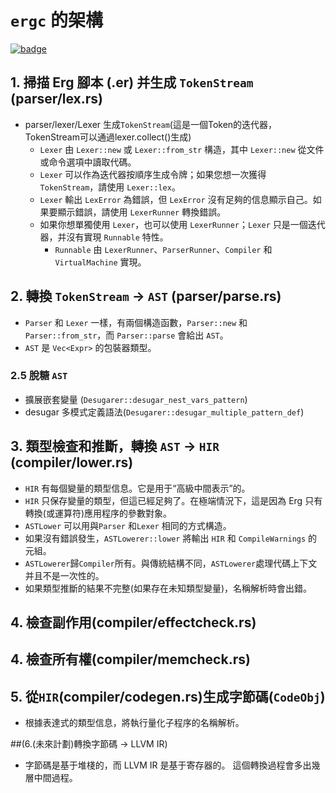 # `ergc` 的架構

[![badge](https://img.shields.io/endpoint.svg?url=https%3A%2F%2Fgezf7g7pd5.execute-api.ap-northeast-1.amazonaws.com%2Fdefault%2Fsource_up_to_date%3Fowner%3Derg-lang%26repos%3Derg%26ref%3Dmain%26path%3Ddoc/EN/compiler/architecture.md%26commit_hash%3Da711efa99b325ba1012f6897e7b0e2bdb947d8a1)](https://gezf7g7pd5.execute-api.ap-northeast-1.amazonaws.com/default/source_up_to_date?owner=erg-lang&repos=erg&ref=main&path=doc/EN/compiler/architecture.md&commit_hash=a711efa99b325ba1012f6897e7b0e2bdb947d8a1)

## 1. 掃描 Erg 腳本 (.er) 并生成 `TokenStream` (parser/lex.rs)

* parser/lexer/Lexer 生成`TokenStream`(這是一個Token的迭代器，TokenStream可以通過lexer.collect()生成)
  * `Lexer` 由 `Lexer::new` 或 `Lexer::from_str` 構造，其中 `Lexer::new` 從文件或命令選項中讀取代碼。
  * `Lexer` 可以作為迭代器按順序生成令牌；如果您想一次獲得 `TokenStream`，請使用 `Lexer::lex`。
  * `Lexer` 輸出 `LexError` 為錯誤，但 `LexError` 沒有足夠的信息顯示自己。如果要顯示錯誤，請使用 `LexerRunner` 轉換錯誤。
  * 如果你想單獨使用 `Lexer`，也可以使用 `LexerRunner`；`Lexer` 只是一個迭代器，并沒有實現 `Runnable` 特性。
    * `Runnable` 由 `LexerRunner`、`ParserRunner`、`Compiler` 和 `VirtualMachine` 實現。

## 2. 轉換 `TokenStream` -> `AST` (parser/parse.rs)

* `Parser` 和 `Lexer` 一樣，有兩個構造函數，`Parser::new` 和 `Parser::from_str`，而 `Parser::parse` 會給出 `AST`。
* `AST` 是 `Vec<Expr>` 的包裝器類型。

### 2.5 脫糖 `AST`

* 擴展嵌套變量 (`Desugarer::desugar_nest_vars_pattern`)
* desugar 多模式定義語法(`Desugarer::desugar_multiple_pattern_def`)

## 3. 類型檢查和推斷，轉換 `AST` -> `HIR` (compiler/lower.rs)

* `HIR` 有每個變量的類型信息。它是用于“高級中間表示”的。
* `HIR` 只保存變量的類型，但這已經足夠了。在極端情況下，這是因為 Erg 只有轉換(或運算符)應用程序的參數對象。
* `ASTLower` 可以用與`Parser` 和`Lexer` 相同的方式構造。
* 如果沒有錯誤發生，`ASTLowerer::lower` 將輸出 `HIR` 和 `CompileWarnings` 的元組。
* `ASTLowerer`歸`Compiler`所有。與傳統結構不同，`ASTLowerer`處理代碼上下文并且不是一次性的。
* 如果類型推斷的結果不完整(如果存在未知類型變量)，名稱解析時會出錯。

## 4. 檢查副作用(compiler/effectcheck.rs)

## 4. 檢查所有權(compiler/memcheck.rs)

## 5. 從`HIR`(compiler/codegen.rs)生成字節碼(`CodeObj`)

* 根據表達式的類型信息，將執行量化子程序的名稱解析。

##(6.(未來計劃)轉換字節碼 -> LLVM IR)

* 字節碼是基于堆棧的，而 LLVM IR 是基于寄存器的。
  這個轉換過程會多出幾層中間過程。